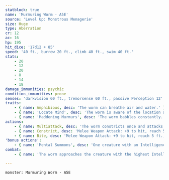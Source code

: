 ```yaml
---
statblock: true
name: 'Murmuring Worm - A5E'
source: 'Level Up: Monstrous Menagerie'
size: Huge
type: Aberration
cr: 12
ac: 16
hp: 195
hit_dice: '17d12 + 85'
speed: '40 ft., burrow 20 ft., climb 40 ft., swim 40 ft.'
stats:
    - 20
    - 12
    - 20
    - 8
    - 14
    - 18
damage_immunities: psychic
condition_immunities: prone
senses: 'darkvision 60 ft., tremorsense 60 ft., passive Perception 12'
traits:
    - { name: Amphibious, desc: 'The worm can breathe air and water.' }
    - { name: 'Locate Mind', desc: 'The worm is aware of the location and relative intelligence of all creatures with Intelligence scores greater than 3 within 500 feet.' }
    - { name: 'Maddening Murmurs', desc: 'The worm babbles constantly. A non-aberrant creature that starts its turn within 30 feet and can hear its murmurs makes a DC 14 Intelligence saving throw. On a failure, the creature takes 10 (3d6) psychic damage and is confused until the start of its next turn.' }
actions:
    - { name: Multiattack, desc: 'The worm constricts once and attacks once with its bite.' }
    - { name: Constrict, desc: 'Melee Weapon Attack: +9 to hit, reach 5 ft., one creature. Hit: 21 (3d10 + 5) bludgeoning damage. The target is grappled (escape DC 17) and restrained while grappled.' }
    - { name: Bite, desc: 'Melee Weapon Attack: +9 to hit, reach 5 ft., one creature. Hit: 21 (3d10 + 5) piercing damage. If the target is killed by this attack, the worm eats its head.' }
'bonus actions':
    - { name: 'Mental Summons', desc: 'One creature with an Intelligence score greater than 3 within 120 feet makes a DC 16 Wisdom saving throw. On a failure, it uses its reaction to move up to its Speed towards the worm by the shortest route possible, avoiding hazards but not opportunity attacks. This is a magical charm effect.' }
combat:
    - { name: 'The worm approaches the creature with the highest Intelligence score while using its Mental Summons on that creature', desc: "On the way to its intended victim, it attacks any creature next to it, targeting the smartest creature available on its turn. It fights to the death, retreating only if it can't reach any prey." }

---
```

```statblock
monster: Murmuring Worm - A5E
```
